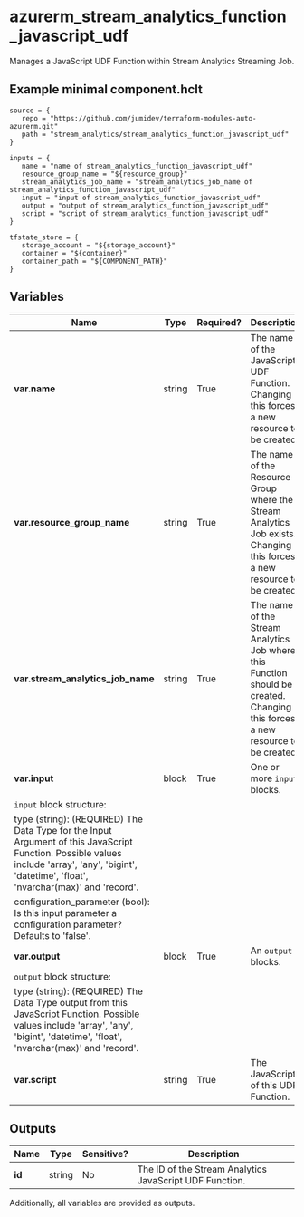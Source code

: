 # azurerm_stream_analytics_function_javascript_udf

Manages a JavaScript UDF Function within Stream Analytics Streaming Job.

## Example minimal component.hclt

```hcl
source = {
   repo = "https://github.com/jumidev/terraform-modules-auto-azurerm.git" 
   path = "stream_analytics/stream_analytics_function_javascript_udf" 
}

inputs = {
   name = "name of stream_analytics_function_javascript_udf" 
   resource_group_name = "${resource_group}" 
   stream_analytics_job_name = "stream_analytics_job_name of stream_analytics_function_javascript_udf" 
   input = "input of stream_analytics_function_javascript_udf" 
   output = "output of stream_analytics_function_javascript_udf" 
   script = "script of stream_analytics_function_javascript_udf" 
}

tfstate_store = {
   storage_account = "${storage_account}" 
   container = "${container}" 
   container_path = "${COMPONENT_PATH}" 
}

```

## Variables

| Name | Type | Required? |  Description |
| ---- | ---- | --------- |  ----------- |
| **var.name** | string | True | The name of the JavaScript UDF Function. Changing this forces a new resource to be created. | 
| **var.resource_group_name** | string | True | The name of the Resource Group where the Stream Analytics Job exists. Changing this forces a new resource to be created. | 
| **var.stream_analytics_job_name** | string | True | The name of the Stream Analytics Job where this Function should be created. Changing this forces a new resource to be created. | 
| **var.input** | block | True | One or more `input` blocks. | 
| `input` block structure: || 
|   type (string): (REQUIRED) The Data Type for the Input Argument of this JavaScript Function. Possible values include 'array', 'any', 'bigint', 'datetime', 'float', 'nvarchar(max)' and 'record'. ||
|   configuration_parameter (bool): Is this input parameter a configuration parameter? Defaults to 'false'. ||
| **var.output** | block | True | An `output` blocks. | 
| `output` block structure: || 
|   type (string): (REQUIRED) The Data Type output from this JavaScript Function. Possible values include 'array', 'any', 'bigint', 'datetime', 'float', 'nvarchar(max)' and 'record'. ||
| **var.script** | string | True | The JavaScript of this UDF Function. | 



## Outputs

| Name | Type | Sensitive? | Description |
| ---- | ---- | --------- | --------- |
| **id** | string | No  | The ID of the Stream Analytics JavaScript UDF Function. | 

Additionally, all variables are provided as outputs.
